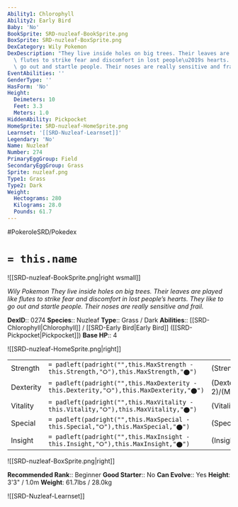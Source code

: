 ```yaml
---
Ability1: Chlorophyll
Ability2: Early Bird
Baby: 'No'
BookSprite: SRD-nuzleaf-BookSprite.png
BoxSprite: SRD-nuzleaf-BoxSprite.png
DexCategory: Wily Pokemon
DexDescription: "They live inside holes on big trees. Their leaves are played like\
  \ flutes to strike fear and discomfort in lost people\u2019s hearts. They like to\
  \ go out and startle people. Their noses are really sensitive and frail."
EventAbilities: ''
GenderType: ''
HasForm: 'No'
Height:
  Deimeters: 10
  Feet: 3.3
  Meters: 1.0
HiddenAbility: Pickpocket
HomeSprite: SRD-nuzleaf-HomeSprite.png
Learnset: '[[SRD-Nuzleaf-Learnset]]'
Legendary: 'No'
Name: Nuzleaf
Number: 274
PrimaryEggGroup: Field
SecondaryEggGroup: Grass
Sprite: nuzleaf.png
Type1: Grass
Type2: Dark
Weight:
  Hectograms: 280
  Kilograms: 28.0
  Pounds: 61.7
---
```


#PokeroleSRD/Pokedex

# `= this.name`

![[SRD-nuzleaf-BookSprite.png|right wsmall]]

*Wily Pokemon*
*They live inside holes on big trees. Their leaves are played like flutes to strike fear and discomfort in lost people’s hearts. They like to go out and startle people. Their noses are really sensitive and frail.*

**DexID**:: 0274
**Species**:: Nuzleaf
**Type**:: Grass / Dark
**Abilities**:: [[SRD-Chlorophyll|Chlorophyll]] / [[SRD-Early Bird|Early Bird]] ([[SRD-Pickpocket|Pickpocket]])
**Base HP**:: 4

![[SRD-nuzleaf-HomeSprite.png|right]]

|           |                                                                                        |                                          |
| --------- | -------------------------------------------------------------------------------------- | ---------------------------------------- |
| Strength  | `= padleft(padright("",this.MaxStrength - this.Strength,"⭘"),this.MaxStrength,"⬤")`    | (Strength::2)/(MaxStrength::5)   |
| Dexterity | `= padleft(padright("",this.MaxDexterity - this.Dexterity,"⭘"),this.MaxDexterity,"⬤")` | (Dexterity:: 2)/(MaxDexterity::4) |
| Vitality  | `= padleft(padright("",this.MaxVitality - this.Vitality,"⭘"),this.MaxVitality,"⬤")`    | (Vitality::2)/(MaxVitality::4)   |
| Special   | `= padleft(padright("",this.MaxSpecial - this.Special,"⭘"),this.MaxSpecial,"⬤")`       | (Special::2)/(MaxSpecial::4)     |
| Insight   | `= padleft(padright("",this.MaxInsight - this.Insight,"⭘"),this.MaxInsight,"⬤")`       | (Insight::1)/(MaxInsight::3)     |

![[SRD-nuzleaf-BoxSprite.png|right]]

**Recommended Rank**:: Beginner
**Good Starter**:: No
**Can Evolve**:: Yes
**Height**: 3'3" / 1.0m
**Weight**: 61.7lbs / 28.0kg

![[SRD-Nuzleaf-Learnset]]